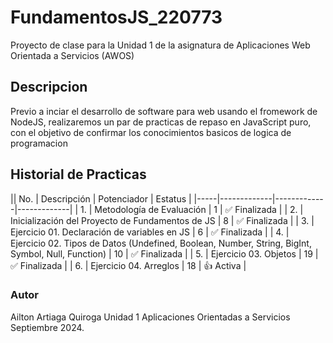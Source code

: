 # FundamentosJS_220773
Proyecto de clase para la Unidad 1 de la asignatura de Aplicaciones Web Orientada a Servicios (AWOS)

## Descripcion
Previo a inciar el desarrollo de software para web usando el fromework de NodeJS, realizaremos un par de practicas de repaso en JavaScript puro, con el objetivo de confirmar los conocimientos basicos de logica de programacion

## Historial de Practicas

|| No. | Descripción | Potenciador | Estatus     |
|-----|-------------|-------------|-------------|
| 1.  | Metodología de Evaluación | 1           | ✅ Finalizada |
| 2.  | Inicialización del Proyecto de Fundamentos de JS | 8 | ✅ Finalizada |
| 3.  | Ejercicio 01. Declaración de variables en JS | 6 | ✅ Finalizada |
| 4.  | Ejercicio 02. Tipos de Datos (Undefined, Boolean, Number, String, BigInt, Symbol, Null, Function) | 10 | ✅ Finalizada |
| 5.  | Ejercicio 03. Objetos | 19 | ✅ Finalizada |
| 6.  | Ejercicio 04. Arreglos | 18 | 👍 Activa |



### Autor
Ailton Artiaga Quiroga
Unidad 1
Aplicaciones Orientadas a Servicios
Septiembre 2024.
